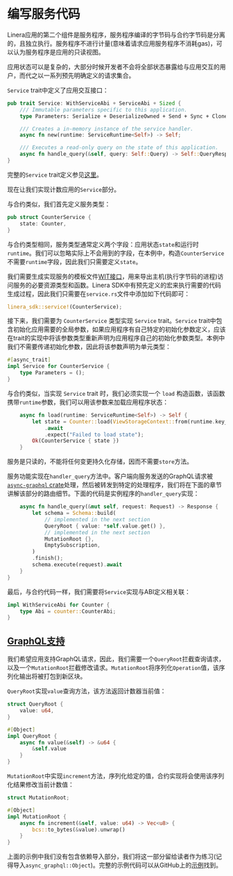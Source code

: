 # 编写服务代码

Linera应用的第二个组件是服务程序，服务程序编译的字节码与合约字节码是分离的，且独立执行。服务程序不进行计量(意味着请求应用服务程序不消耗gas)，可以认为服务程序是应用的只读视图。

应用状态可以是复杂的，大部分时候开发者不会将全部状态暴露给与应用交互的用户，而代之以一系列预先明确定义的请求集合。

`Service` trait中定义了应用交互接口：

```rust
pub trait Service: WithServiceAbi + ServiceAbi + Sized {
    /// Immutable parameters specific to this application.
    type Parameters: Serialize + DeserializeOwned + Send + Sync + Clone + Debug + 'static;

    /// Creates a in-memory instance of the service handler.
    async fn new(runtime: ServiceRuntime<Self>) -> Self;

    /// Executes a read-only query on the state of this application.
    async fn handle_query(&self, query: Self::Query) -> Self::QueryResponse;
}
```

完整的`Service` trait定义参见[这里](https://github.com/linera-io/linera-protocol/blob/main/linera-sdk/src/lib.rs)。

现在让我们实现计数应用的`Service`部分。

与合约类似，我们首先定义服务类型：

```rust
pub struct CounterService {
    state: Counter,
}
```

与合约类型相同，服务类型通常定义两个字段：应用状态`state`和运行时`runtime`。我们可以忽略实际上不会用到的字段，在本例中，构造`CounterService`不需要`runtime`字段，因此我们只需要定义`state`。

我们需要生成实现服务的模板文件[WIT接口](https://component-model.bytecodealliance.org/design/wit.html)，用来导出主机(执行字节码的进程)访问服务的必要资源类型和函数。Linera SDK中有预先定义的宏来执行需要的代码生成过程，因此我们只需要在`service.rs`文件中添加如下代码即可：

```rust
linera_sdk::service!(CounterService);
```

接下来，我们需要为 `CounterService` 类型实现 `Service` trait。`Service` trait中包含初始化应用需要的全局参数，如果应用程序有自己特定的初始化参数定义，应该在trait的实现中将该参数类型重新声明为应用程序自己的初始化参数类型。本例中我们不需要传递初始化参数，因此将该参数声明为单元类型：

```rust
#[async_trait]
impl Service for CounterService {
    type Parameters = ();
}
```

与合约类似，当实现 `Service` trait 时，我们必须实现一个 `load` 构造函数，该函数携带`runtime`参数，我们可以用该参数来加载应用程序状态：

```rust
    async fn load(runtime: ServiceRuntime<Self>) -> Self {
        let state = Counter::load(ViewStorageContext::from(runtime.key_value_store()))
            .await
            .expect("Failed to load state");
        Ok(CounterService { state })
    }
```

服务是只读的，不能将任何变更持久化存储，因而不需要`store`方法。

服务功能实现在`handler_query`方法中。客户端向服务发送的GraphQL请求被[`async-graphql` crate](https://github.com/async-graphql/async-graphql)处理，然后被转发到特定的处理程序，我们将在下面的章节讲解该部分的路由细节。下面的代码是实例程序的`handler_query`实现：

```rust
    async fn handle_query(&mut self, request: Request) -> Response {
        let schema = Schema::build(
            // implemented in the next section
            QueryRoot { value: *self.value.get() },
            // implemented in the next section
            MutationRoot {},
            EmptySubscription,
        )
        .finish();
        schema.execute(request).await
    }
}
```

最后，与合约代码一样，我们需要将`Service`实现与ABI定义相关联：

```rust
impl WithServiceAbi for Counter {
    type Abi = counter::CounterAbi;
}
```

## [GraphQL支持](zh_CN/developers/sdk/service.md#GraphQL支持)

我们希望应用支持GraphQL请求，因此，我们需要一个`QueryRoot`拦截查询请求，以及一个`MutationRoot`拦截修改请求。`MutationRoot`将序列化`Operation`值，该序列化输出将被打包到新区块。

`QueryRoot`实现`value`查询方法，该方法返回计数器当前值：

```rust
struct QueryRoot {
    value: u64,
}

#[Object]
impl QueryRoot {
    async fn value(&self) -> &u64 {
        &self.value
    }
}
```

`MutationRoot`中实现`increment`方法，序列化给定的值，合约实现将会使用该序列化结果修改当前计数值：

```rust
struct MutationRoot;

#[Object]
impl MutationRoot {
    async fn increment(&self, value: u64) -> Vec<u8> {
        bcs::to_bytes(&value).unwrap()
    }
}
```

上面的示例中我们没有包含依赖导入部分，我们将这一部分留给读者作为练习(记得导入`async_graphql::Object`)。完整的示例代码可以从GitHub上的[示例](https://github.com/linera-io/linera-protocol/blob/main/examples/counter/src/service.rs)找到。
